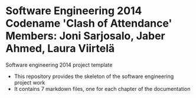 Software Engineering 2014  
Codename 'Clash of Attendance'
Members: Joni Sarjosalo, Jaber Ahmed, Laura Viirtelä
==================================


Software engineering 2014 project template

* This repository provides the skeleton of the software engineering project work
* It contains 7 markdown files, one for each chapter of the documentation
